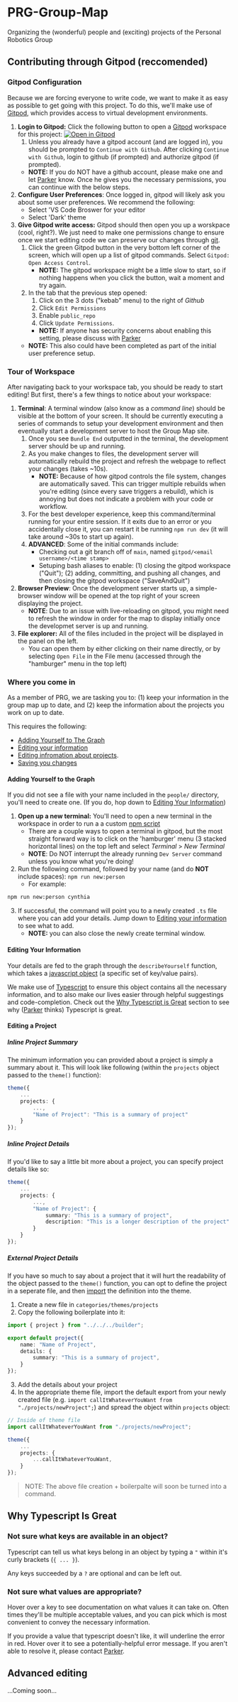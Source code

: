 # PRG-Group-Map
Organizing the (wonderful) people and (exciting) projects of the Personal Robotics Group

## Contributing through Gitpod (reccomended)

### Gitpod Configuration

Because we are forcing everyone to write code, we want to make it as easy as possible to get going with this project. To do this, we'll make use of [Gitpod](https://www.gitpod.io/), which provides access to virtual development environments.

1. **Login to Gitpod:** Click the following button to open a [Gitpod](https://www.gitpod.io/) workspace for this project: 
[![Open in Gitpod](https://gitpod.io/button/open-in-gitpod.svg)](https://gitpod.io/#https://github.com/mitmedialab/PRG-Group-Map)
    1. Unless you already have a gitpod account (and are logged in), you should be prompted to `Continue with Github`. After clicking `Continue with Github`, login to github (if prompted) and authorize gitpod (if prompted).
    - **NOTE:** If you do NOT have a github account, please make one and let [Parker](https://github.com/pmalacho-mit) know. Once he gives you the necessary permissions, you can continue with the below steps. 
2. **Configure User Preferences**: Once logged in, gitpod will likely ask you about some user preferences. We recommend the following:
    - Select 'VS Code Broswer for your editor
    - Select 'Dark' theme
3. **Give Gitpod write access:** Gitpod should then open you up a worskpace (cool, right?). We just need to make one permissions change to ensure once we start editing code we can preserve our changes through [git](https://git-scm.com/).
    1. Click the green Gitpod button in the very bottom left corner of the screen, which will open up a list of gitpod commands. Select `Gitpod: Open Access Control`.
        - **NOTE:** The gitpod workspace might be a little slow to start, so if nothing happens when you click the button, wait a moment and try again.
    3. In the tab that the previous step opened:
        1. Click on the 3 dots ("kebab" menu) to the right of _Github_ 
        2. Click `Edit Permissions`
        3. Enable `public_repo`
        4. Click `Update Permissions`.
        - **NOTE:** If anyone has security concerns about enabling this setting, please discuss with [Parker](https://github.com/pmalacho-mit)
    - **NOTE:** This also could have been completed as part of the initial user preference setup. 

### Tour of Workspace

After navigating back to your workspace tab, you should be ready to start editing! But first, there's a few things to notice about your workspace:

1. **Terminal**: A terminal window (also know as a _command line_) should be visible at the bottom of your screen. It should be currently executing a series of commands to setup your development environment and then eventually start a development server to host the Group Map site. 
    1. Once you see `Bundle End` outputted in the terminal, the development server should be up and running. 
    2. As you make changes to files, the development server will automatically rebuild the project and refresh the webpage to reflect your changes (takes ~10s). 
        - **NOTE:** Because of how gitpod controls the file system, changes are automatically saved. This can trigger multiple rebuilds when you're editing (since every save triggers a rebuild), which is annoying but does not indicate a problem with your code or workflow. 
    3. For the best developer experience, keep this command/terminal running for your entire session. If it exits due to an error or you accidentally close it, you can restart it be running `npm run dev` (it will take around ~30s to start up again).
    4. **ADVANCED**: Some of the initial commands include: 
        - Checking out a git branch off of `main`, named `gitpod/<email username>/<time stamp>`
        - Setuping bash aliases to enable: (1) closing the gitpod workspace ("Quit"); (2) adding, committing, and pushing all changes, and then closing the gitpod workspace ("SaveAndQuit")
2. **Browser Preview**: Once the development server starts up, a simple-browser window will be opened at the top right of your screen displaying the project. 
     - **NOTE**: Due to an issue with live-reloading on gitpod, you might need to refresh the window in order for the map to display initially once the developmet server is up and running. 
3. **File explorer:** All of the files included in the project will be displayed in the panel on the left. 
    - You can open them by either clicking on their name directly, or by selecting `Open File` in the File menu (accessed through the "hamburger" menu in the top left)

### Where you come in

As a member of PRG, we are tasking you to: (1) keep your information in the group map up to date, and (2) keep the information about the projects you work on up to date.  

This requires the following:
- [Adding Yourself to The Graph](#Adding-Yourself-to-the-Graph)
- [Editing your information]()
- [Editing infromation about projects]().
- [Saving you changes]()

#### Adding Yourself to the Graph

If you did not see a file with your name included in the `people/` directory, you'll need to create one. (If you do, hop down to [Editing Your Information]())

1. **Open up a new terminal:** You'll need to open a new terminal in the workspace in order to run a a custom [npm script](https://docs.npmjs.com/cli/v8/commands/npm-run-script)
    - There are a couple ways to open a terminal in gitpod, but the most straight forward way is to click on the 'hamburger' menu (3 stacked horizontal lines) on the top left and select _Terminal_ > _New Terminal_
    - **NOTE**: Do NOT interrupt the already running `Dev Server` command unless you know what you're doing!
2. Run the following command, followed by your name (and do **NOT** include spaces): ```npm run new:person``` 
    - For example:
```bash
npm run new:person cynthia
```
3. If successful, the command will point you to a newly created `.ts` file where you can add your details. Jump down to [Editing your information](https://github.com/pmalacho-mit) to see what to add.
    - **NOTE:** you can also close the newly create terminal window.

#### Editing Your Information

Your details are fed to the graph through the `describeYourself` function, which takes a [javascript object](https://www.w3schools.com/js/js_objects.asp) (a specific set of key/value pairs). 

We make use of [Typescript](https://www.typescriptlang.org/) to ensure this object contains all the necessary information, and to also make our lives easier through helpful suggestings and code-completion. Check out the [Why Typescript is Great]() section to see why ([Parker](https://github.com/pmalacho-mit) thinks) Typescript is great.

#### Editing a Project

##### Inline Project Summary

The minimum information you can provided about a project is simply a summary about it. This will look like following (within the `projects` object passed to the `theme()` function):

```ts
theme({
    ...
    projects: {
        ...,
        "Name of Project": "This is a summary of project"
    }
});
```

##### Inline Project Details

If you'd like to say a little bit more about a project, you can specify project details like so:

```ts
theme({
    ...
    projects: {
        ...,
        "Name of Project": {
            summary: "This is a summary of project",
            description: "This is a longer description of the project"
        }
    }
});
```

##### External Project Details

If you have so much to say about a project that it will hurt the readability of the object passed to the `theme()` function, you can opt to define the project in a seperate file, and then [import](https://www.javascripttutorial.net/es-next/javascript-import/) the definition into the theme.

1. Create a new file in `categories/themes/projects`
2. Copy the following boilerplate into it:
```ts
import { project } from "../../../builder";

export default project({
    name: "Name of Project",
    details: {
        summary: "This is a summary of project",
    }
});
```
3. Add the details about your project
4. In the appropriate theme file, import the default export from your newly created file (e.g. `import callItWhateverYouWant from "./projects/newProject";`) and spread the object within `projects` object:

```ts
// Inside of theme file
import callItWhateverYouWant from "./projects/newProject";

theme({
    ...
    projects: {
        ...callItWhateverYouWant,
    }
});
```


> NOTE: The above file creation + boilerpalte will soon be turned into a command.


## Why Typescript Is Great

### Not sure what keys are available in an object? 

Typescript can tell us what keys belong in an object by typing a `"` within it's curly brackets (`{ ... }`). 



Any keys succeeded by a `?` are optional and can be left out. 

### Not sure what values are appropriate?

Hover over a key to see documentation on what values it can take on. Often times they'll be multiple acceptable values, and you can pick which is most convenient to convey the necessary information. 

If you provide a value that typescript doesn't like, it will underline the error in red. Hover over it to see a potentially-helpful error message. If you aren't able to resolve it, please contact [Parker](https://github.com/pmalacho-mit).

## Advanced editing

...Coming soon...
